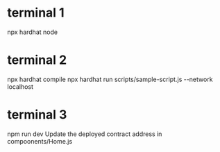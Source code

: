 # terminal 1
npx hardhat node

# terminal 2
npx hardhat compile
npx hardhat run scripts/sample-script.js --network localhost

# terminal 3 
npm run dev
Update the deployed contract address in compoonents/Home.js